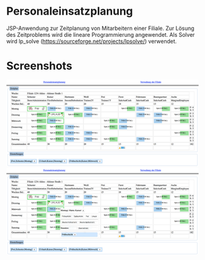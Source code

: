 # Personaleinsatzplanung

JSP-Anwendung zur Zeitplanung von Mitarbeitern einer Filiale.
Zur Lösung des Zeitproblems wird die lineare Programmierung angewendet. Als Solver wird lp_solve (https://sourceforge.net/projects/lpsolve/) verwendet.

# Screenshots

![planung1.png](/_projectdata/screenshots/planung1.png?raw=true "Browser 1")
![planung2.png](/_projectdata/screenshots/planung2.png?raw=true "Browser 2")

